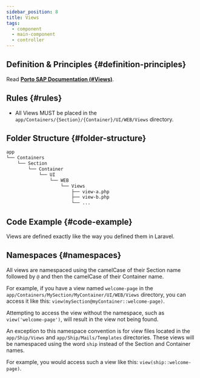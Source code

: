 ```yaml
---
sidebar_position: 8
title: Views
tags:
  - component
  - main-component
  - controller
---
```


## Definition & Principles {#definition-principles}

Read [**Porto SAP Documentation (#Views)**](https://github.com/Mahmoudz/Porto#definitions--principles).

## Rules {#rules}

- All Views MUST be placed in the `app/Containers/{Section}/{Container}/UI/WEB/Views` directory.

## Folder Structure {#folder-structure}

```markdown
app
└── Containers
    └── Section
        └── Container
            └── UI
                └── WEB
                    └── Views
                        ├── view-a.php
                        ├── view-b.php
                        └── ...
```

## Code Example {#code-example}

Views are defined exactly like the way you defined them in Laravel.

## Namespaces {#namespaces}

All views are namespaced
using the camelCase of their Section name followed by `@` and then the camelCase of their Container name.

For example,
if you have a view named `welcome-page` in the `app/Containers/MySection/MyContainer/UI/WEB/Views` directory,
you can access it like this: `view(mySection@myContainer::welcome-page)`.

Attempting to access the view without the namespace,
such as `view('welcome-page')`, will result in the view not being found.

An exception to this namespace convention is for view files
located in the `app/Ship/Views` and `app/Ship/Mails/Templates` directories.
These views will be namespaced using the word `ship` instead of the Section and Container names.

For example, you would access such a view like this: `view(ship::welcome-page)`.


